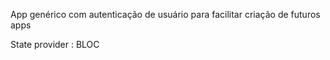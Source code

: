 App genérico com autenticação de usuário para facilitar criação de futuros apps

State provider : BLOC
